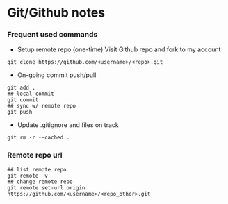 # Git/Github notes

### Frequent used commands
- Setup remote repo (one-time)
Visit Github repo and fork to my account
```
git clone https://github.com/<username>/<repo>.git
```

- On-going commit push/pull
```
git add .
## local commit
git commit 
## sync w/ remote repo
git push 
```

- Update .gitignore and files on track
```
git rm -r --cached .
```

### Remote repo url
```
## list remote repo
git remote -v 
## change remote repo
git remote set-url origin https://github.com/<username>/<repo_other>.git 
```
